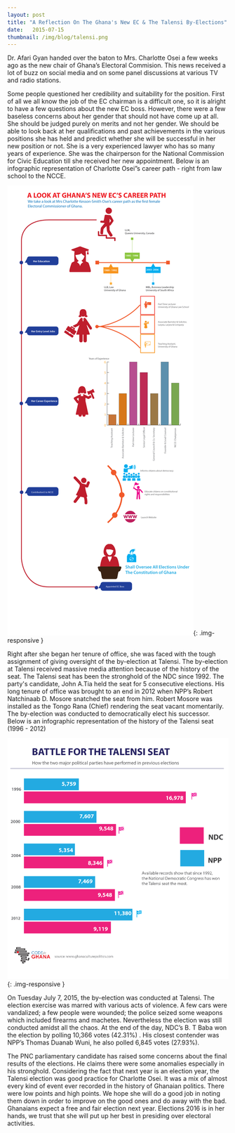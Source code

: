 ```yaml
---
layout: post
title: "A Reflection On The Ghana's New EC & The Talensi By-Elections"
date:   2015-07-15
thumbnail: /img/blog/talensi.png
---
```

Dr. Afari Gyan handed over the baton to Mrs. Charlotte Osei a few weeks ago as the new chair of Ghana’s Electoral Commision. This news received a lot of buzz on social media and on some panel discussions at various TV and radio stations. 

Some people questioned her credibility and suitability for the position. First of all we all know the job of the EC chairman is a difficult one, so it is alright to have a few questions about the new EC boss. However, there were a few baseless concerns about her gender that should not have come up at all. She should be judged purely on merits and not her gender. We should be able to look back at her qualifications and past achievements in the various positions she has held and predict whether she will be successful in her new position or not. She is a very experienced lawyer who has so many years of experience. She was the chairperson for the National Commission for Civic Education till she received her new appointment. 
Below is an infographic representation of Charlotte Osei”s career path - right from law school to the NCCE.

![Charlotte Infographic](/img/blog/charlotteosei.png "EC Infographic"){: .img-responsive }

Right after she began her tenure of office, she was faced with the tough assignment of giving oversight of the by-election at Talensi. The by-election at Talensi received massive media attention because of the history of the seat. The Talensi seat has been the stronghold of the NDC since 1992. The party's candidate, John A.Tia held the seat for 5 consecutive elections. His long tenure of office was brought to an end in 2012 when NPP’s Robert Natchinaab D. Mosore snatched the seat from him. Robert Mosore was installed as the Tongo Rana  (Chief)  rendering the seat vacant momentarily. The by-election was conducted to democratically elect his successor. 
Below is an infographic representation of the history of the Talensi seat (1996 - 2012)

![Talensi Infographic](/img/blog/talensi.png "Talensi Elections Infographic"){: .img-responsive }

On Tuesday July 7, 2015, the by-election was conducted at Talensi. The election exercise was marred with various acts of violence. A few cars were vandalized; a few people were wounded; the police seized some weapons which included firearms and machetes. Nevertheless the election was still conducted amidst all the chaos. At the end of the day, NDC’s B. T Baba won the election by polling 10,366 votes (42.31%) . His closest contender was NPP’s Thomas Duanab Wuni, he also polled  6,845 votes (27.93%).

The PNC parliamentary candidate has raised some concerns about the final results of the elections. He claims there were some anomalies especially in his stronghold. Considering the fact that next year is an election year, the Talensi election was good practice for Charlotte Osei. It was a mix of almost every kind of event ever recorded in the history of Ghanaian politics. There were low points and high points. We hope she will do a good job in noting them down in order to improve on the good ones and do away with the bad. Ghanaians expect a free and fair election next year. Elections 2016 is in her hands, we trust that she will put up her best in presiding over electoral activities.
